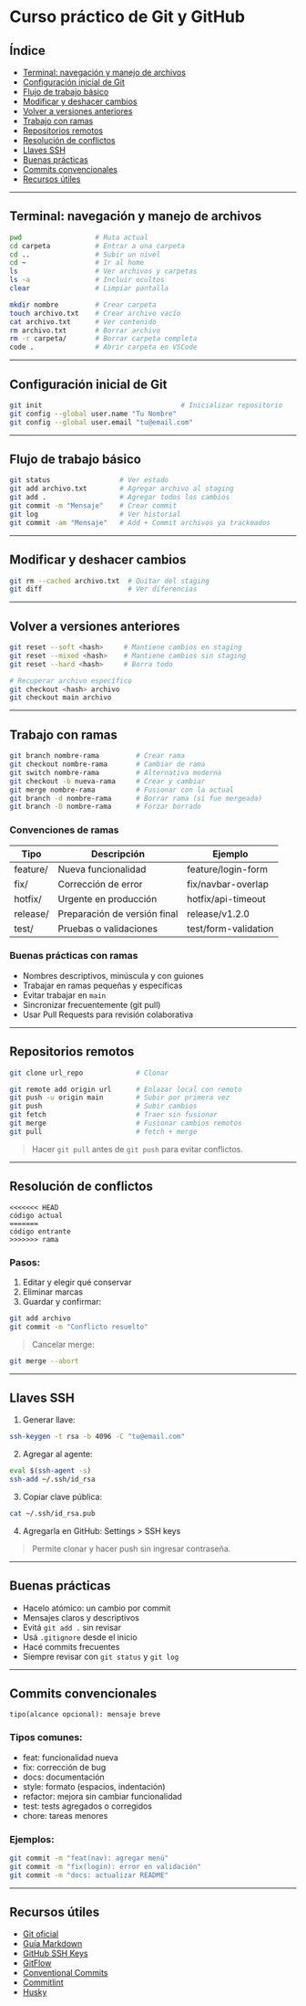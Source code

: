 # Curso práctico de Git y GitHub

## Índice

* [Terminal: navegación y manejo de archivos](#terminal-navegación-y-manejo-de-archivos)
* [Configuración inicial de Git](#configuración-inicial-de-git)
* [Flujo de trabajo básico](#flujo-de-trabajo-básico)
* [Modificar y deshacer cambios](#modificar-y-deshacer-cambios)
* [Volver a versiones anteriores](#volver-a-versiones-anteriores)
* [Trabajo con ramas](#trabajo-con-ramas)
* [Repositorios remotos](#repositorios-remotos)
* [Resolución de conflictos](#resolución-de-conflictos)
* [Llaves SSH](#llaves-ssh)
* [Buenas prácticas](#buenas-prácticas)
* [Commits convencionales](#commits-convencionales)
* [Recursos útiles](#recursos-útiles)

---

## Terminal: navegación y manejo de archivos

```bash
pwd                  # Ruta actual
cd carpeta           # Entrar a una carpeta
cd ..                # Subir un nivel
cd ~                 # Ir al home
ls                   # Ver archivos y carpetas
ls -a                # Incluir ocultos
clear                # Limpiar pantalla

mkdir nombre         # Crear carpeta
touch archivo.txt    # Crear archivo vacío
cat archivo.txt      # Ver contenido
rm archivo.txt       # Borrar archivo
rm -r carpeta/       # Borrar carpeta completa
code .               # Abrir carpeta en VSCode
```

---

## Configuración inicial de Git

```bash
git init                                  # Inicializar repositorio
git config --global user.name "Tu Nombre"
git config --global user.email "tu@email.com"
```

---

## Flujo de trabajo básico

```bash
git status                 # Ver estado
git add archivo.txt        # Agregar archivo al staging
git add .                  # Agregar todos los cambios
git commit -m "Mensaje"    # Crear commit
git log                    # Ver historial
git commit -am "Mensaje"   # Add + Commit archivos ya trackeados
```

---

## Modificar y deshacer cambios

```bash
git rm --cached archivo.txt  # Quitar del staging
git diff                     # Ver diferencias
```

---

## Volver a versiones anteriores

```bash
git reset --soft <hash>     # Mantiene cambios en staging
git reset --mixed <hash>    # Mantiene cambios sin staging
git reset --hard <hash>     # Borra todo

# Recuperar archivo específico
git checkout <hash> archivo
git checkout main archivo
```

---

## Trabajo con ramas

```bash
git branch nombre-rama         # Crear rama
git checkout nombre-rama       # Cambiar de rama
git switch nombre-rama         # Alternativa moderna
git checkout -b nueva-rama     # Crear y cambiar
git merge nombre-rama          # Fusionar con la actual
git branch -d nombre-rama      # Borrar rama (si fue mergeada)
git branch -D nombre-rama      # Forzar borrado
```

### Convenciones de ramas

| Tipo     | Descripción                  | Ejemplo              |
| -------- | ---------------------------- | -------------------- |
| feature/ | Nueva funcionalidad          | feature/login-form   |
| fix/     | Corrección de error          | fix/navbar-overlap   |
| hotfix/  | Urgente en producción        | hotfix/api-timeout   |
| release/ | Preparación de versión final | release/v1.2.0       |
| test/    | Pruebas o validaciones       | test/form-validation |

### Buenas prácticas con ramas

* Nombres descriptivos, minúscula y con guiones
* Trabajar en ramas pequeñas y específicas
* Evitar trabajar en `main`
* Sincronizar frecuentemente (git pull)
* Usar Pull Requests para revisión colaborativa

---

## Repositorios remotos

```bash
git clone url_repo             # Clonar

git remote add origin url      # Enlazar local con remoto
git push -u origin main        # Subir por primera vez
git push                       # Subir cambios
git fetch                      # Traer sin fusionar
git merge                      # Fusionar cambios remotos
git pull                       # fetch + merge
```

> Hacer `git pull` antes de `git push` para evitar conflictos.

---

## Resolución de conflictos

```text
<<<<<<< HEAD
código actual
=======
código entrante
>>>>>>> rama
```

### Pasos:

1. Editar y elegir qué conservar
2. Eliminar marcas
3. Guardar y confirmar:

```bash
git add archivo
git commit -m "Conflicto resuelto"
```

> Cancelar merge:

```bash
git merge --abort
```

---

## Llaves SSH

1. Generar llave:

```bash
ssh-keygen -t rsa -b 4096 -C "tu@email.com"
```

2. Agregar al agente:

```bash
eval $(ssh-agent -s)
ssh-add ~/.ssh/id_rsa
```

3. Copiar clave pública:

```bash
cat ~/.ssh/id_rsa.pub
```

4. Agregarla en GitHub: Settings > SSH keys

> Permite clonar y hacer push sin ingresar contraseña.

---

## Buenas prácticas

* Hacelo atómico: un cambio por commit
* Mensajes claros y descriptivos
* Evitá `git add .` sin revisar
* Usá `.gitignore` desde el inicio
* Hacé commits frecuentes
* Siempre revisar con `git status` y `git log`

---

## Commits convencionales

```
tipo(alcance opcional): mensaje breve
```

### Tipos comunes:

* feat: funcionalidad nueva
* fix: corrección de bug
* docs: documentación
* style: formato (espacios, indentación)
* refactor: mejora sin cambiar funcionalidad
* test: tests agregados o corregidos
* chore: tareas menores

### Ejemplos:

```bash
git commit -m "feat(nav): agregar menú"
git commit -m "fix(login): error en validación"
git commit -m "docs: actualizar README"
```

---

## Recursos útiles

* [Git oficial](https://git-scm.com/doc)
* [Guía Markdown](https://www.markdownguide.org/basic-syntax/)
* [GitHub SSH Keys](https://docs.github.com/es/authentication/connecting-to-github-with-ssh)
* [GitFlow](https://nvie.com/posts/a-successful-git-branching-model/)
* [Conventional Commits](https://www.conventionalcommits.org/es/v1.0.0/)
* [Commitlint](https://commitlint.js.org/)
* [Husky](https://github.com/typicode/husky)

